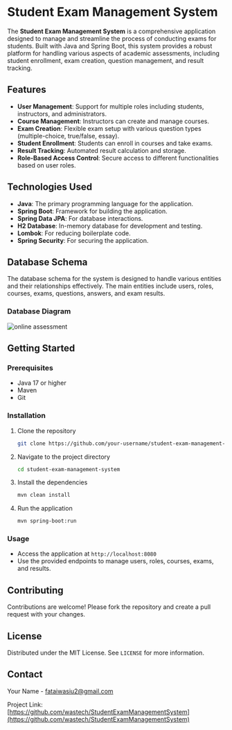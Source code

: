 # Student Exam Management System

The **Student Exam Management System** is a comprehensive application designed to manage and streamline the process of conducting exams for students. Built with Java and Spring Boot, this system provides a robust platform for handling various aspects of academic assessments, including student enrollment, exam creation, question management, and result tracking.

## Features

- **User Management**: Support for multiple roles including students, instructors, and administrators.
- **Course Management**: Instructors can create and manage courses.
- **Exam Creation**: Flexible exam setup with various question types (multiple-choice, true/false, essay).
- **Student Enrollment**: Students can enroll in courses and take exams.
- **Result Tracking**: Automated result calculation and storage.
- **Role-Based Access Control**: Secure access to different functionalities based on user roles.

## Technologies Used

- **Java**: The primary programming language for the application.
- **Spring Boot**: Framework for building the application.
- **Spring Data JPA**: For database interactions.
- **H2 Database**: In-memory database for development and testing.
- **Lombok**: For reducing boilerplate code.
- **Spring Security**: For securing the application.

## Database Schema

The database schema for the system is designed to handle various entities and their relationships effectively. The main entities include users, roles, courses, exams, questions, answers, and exam results.

### Database Diagram

![online assessment](https://github.com/user-attachments/assets/4a09af2e-fd00-4a08-b8eb-174c444bcd61)

## Getting Started

### Prerequisites

- Java 17 or higher
- Maven
- Git

### Installation

1. Clone the repository

    ```sh
    git clone https://github.com/your-username/student-exam-management-system.git
    ```

2. Navigate to the project directory

    ```sh
    cd student-exam-management-system
    ```

3. Install the dependencies

    ```sh
    mvn clean install
    ```

4. Run the application

    ```sh
    mvn spring-boot:run
    ```

### Usage

- Access the application at `http://localhost:8080`
- Use the provided endpoints to manage users, roles, courses, exams, and results.

## Contributing

Contributions are welcome! Please fork the repository and create a pull request with your changes.

## License

Distributed under the MIT License. See `LICENSE` for more information.

## Contact

Your Name - [fataiwasiu2@gmail.com](mailto:fataiwasiu2@gmail.com)

Project Link: [https://github.com/wastech/StudentExamManagementSystem](https://github.com/wastech/StudentExamManagementSystem)
